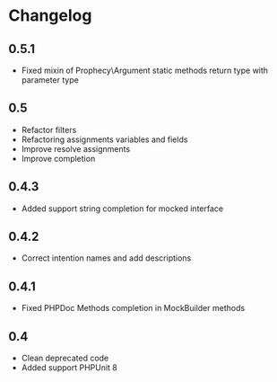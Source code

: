 # Changelog

## 0.5.1
* Fixed mixin of Prophecy\Argument static methods return type with parameter type

## 0.5
* Refactor filters
* Refactoring assignments variables and fields
* Improve resolve assignments
* Improve completion

## 0.4.3
* Added support string completion for mocked interface

## 0.4.2
* Correct intention names and add descriptions

## 0.4.1
* Fixed PHPDoc Methods completion in MockBuilder methods

## 0.4
* Clean deprecated code
* Added support PHPUnit 8